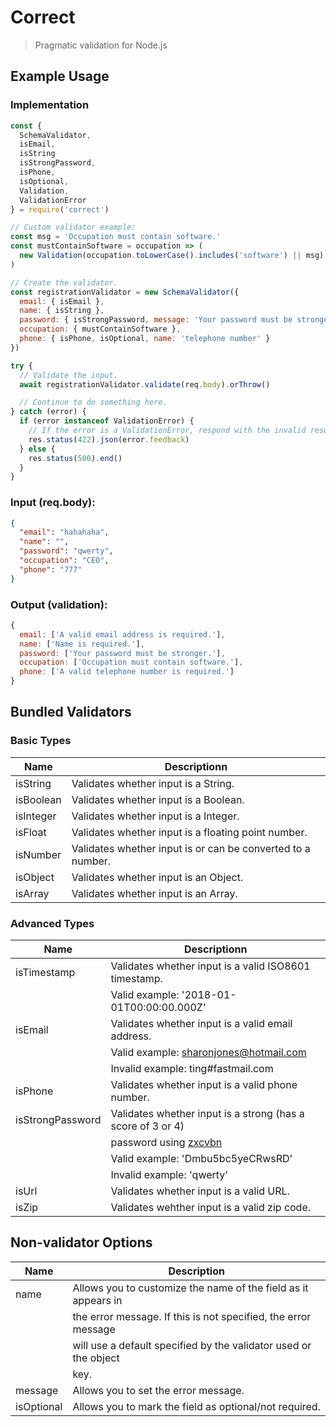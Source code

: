 # Correct
> Pragmatic validation for Node.js

## Example Usage

### Implementation

```js
const {
  SchemaValidator,
  isEmail,
  isString
  isStrongPassword,
  isPhone,
  isOptional,
  Validation,
  ValidationError
} = require('correct')

// Custom validator example:
const msg = 'Occupation must contain software.'
const mustContainSoftware = occupation => (
  new Validation(occupation.toLowerCase().includes('software') || msg)
)

// Create the validator.
const registrationValidator = new SchemaValidator({
  email: { isEmail },
  name: { isString },
  password: { isStrongPassword, message: 'Your password must be stronger.' },
  occupation: { mustContainSoftware },
  phone: { isPhone, isOptional, name: 'telephone number' }
})

try {
  // Validate the input.
  await registrationValidator.validate(req.body).orThrow()

  // Continue to do something here.
} catch (error) {
  if (error instanceof ValidationError) {
    // If the error is a ValidationError, respond with the invalid results.
    res.status(422).json(error.feedback)
  } else {
    res.status(500).end()
  }
}
```

### Input (req.body):

```json
{
  "email": "hahahaha",
  "name": "",
  "password": "qwerty",
  "occupation": "CEO",
  "phone": "777"
}
```

### Output (validation):

```js
{
  email: ['A valid email address is required.'],
  name: ['Name is required.'],
  password: ['Your password must be stronger.'],
  occupation: ['Occupation must contain software.'],
  phone: ['A valid telephone number is required.']
}
```


## Bundled Validators

### Basic Types

Name      | Descriptionn                                                       |
----------|--------------------------------------------------------------------|
isString  | Validates whether input is a String.                               |
isBoolean | Validates whether input is a Boolean.                              |
isInteger | Validates whether input is a Integer.                              |
isFloat   | Validates whether input is a floating point number.                |
isNumber  | Validates whether input is or can be converted to a number.        |
isObject  | Validates whether input is an Object.                              |
isArray   | Validates whether input is an Array.                               |

### Advanced Types

Name             | Descriptionn                                                |
-----------------|-------------------------------------------------------------|
isTimestamp      | Validates whether input is a valid ISO8601 timestamp.       |
                 | Valid example: '2018-01-01T00:00:00.000Z'                   |
isEmail          | Validates whether input is a valid email address.           |
                 | Valid example: sharonjones@hotmail.com                      |
                 | Invalid example: ting#fastmail.com                          |
isPhone          | Validates whether input is a valid phone number.            |
isStrongPassword | Validates whether input is a strong (has a score of 3 or 4) |
                 | password using [zxcvbn](https://github.com/dropbox/zxcvbn)  |
                 | Valid example: 'Dmbu5bc5yeCRwsRD'                           |
                 | Invalid example: 'qwerty'                                   |
isUrl            | Validates whether input is a valid URL.                     |
isZip            | Validates wehther input is a valid zip code.                |


## Non-validator Options

Name       | Description                                                       |
-----------|-------------------------------------------------------------------|
name       | Allows you to customize the name of the field as it appears in    |
           | the error message. If this is not specified, the error message    |
           | will use a default specified by the validator used or the object  |
           | key.                                                              |
message    | Allows you to set the error message.                              |
isOptional | Allows you to mark the field as optional/not required.            |
